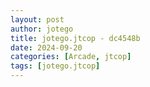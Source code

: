 ```yaml
---
layout: post
author: jotego
title: jotego.jtcop - dc4548b
date: 2024-09-20
categories: [Arcade, jtcop]
tags: [jotego.jtcop]
---
```


